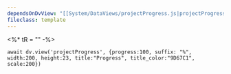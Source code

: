 ```yaml
---
dependsOnDvView: "[[System/DataViews/projectProgress.js|projectProgress.js]]"
fileclass: template
---
```

<%* tR = "" -%>
```dataviewjs
await dv.view('projectProgress', {progress:100, suffix: "%", width:200, height:23, title:"Progress", title_color:"9D67C1", scale:200})
```
